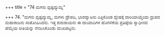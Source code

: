 +++
title = "74 ಮಗನು ಧೃಷ್ಟದ್ಯುಮ್ನ"

+++
74. "ಮಗನು ಧೃಷ್ಟದ್ಯುಮ್ನ, ಮಗಳು ದ್ರೌಪದಿ, ಭಾರದ್ವಾಜನು ಎತ್ತಿಕೊಂಡ ದ್ವೇಷಕ್ಕೆ ದಾರಿಯಾಯ್ತೆಂದು ದ್ರುಪದ ಮಹಾರಾಜನು ಸಂತೋಷಿಸಿದನು. ಇತ್ತ ಕುರುರಾಯನು ಈ ದಾಯಾದಿಗಳ ಹೊಗಳಿಕೆಯ ಪ್ರತಿಷ್ಠೆಯ ಸ್ವಾಧೀನದ ಹೆಮ್ಮೆಯ ರೀತಿಯನ್ನು ನೆನಪಿಸಿಕೊಂಡು ದುಃಖಪಟ್ಟನು.